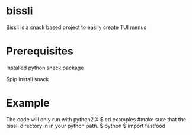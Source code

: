 # bissli
Bissli is  a snack based project to easily create TUI menus

# Prerequisites 
Installed python snack package 

$pip install snack 

# Example 
The code will only run with python2.X 
$ cd examples
#make sure that the bissli directory in in your python path.
$ python
$ import fastfood 

